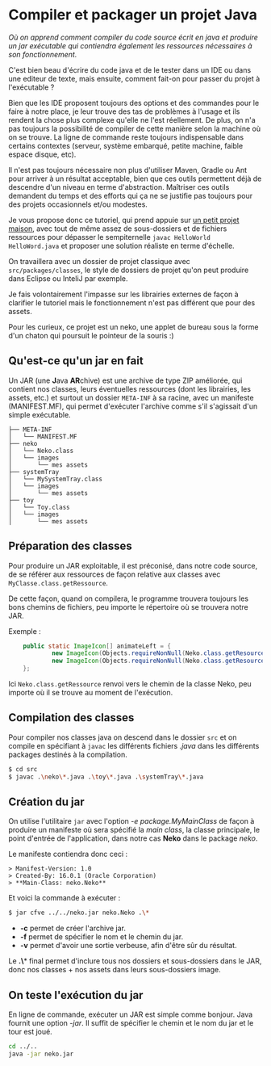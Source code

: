 # Compiler et packager un projet Java



*Où on apprend comment compiler du code source écrit en java et produire un jar exécutable qui contiendra également les ressources nécessaires à son fonctionnement.*



C'est bien beau d'écrire du code java et de le tester dans un IDE ou dans une editeur de texte, mais ensuite, comment fait-on pour passer du projet à l'exécutable ?



Bien que les IDE proposent toujours des options et des commandes pour le faire à notre place, je leur trouve des tas de problèmes à l'usage et ils rendent la chose plus complexe qu'elle ne l'est réellement. De plus, on n'a pas toujours la possibilité de compiler de cette manière selon la machine où on se trouve. La ligne de commande reste toujours indispensable dans certains contextes (serveur, système embarqué, petite machine, faible espace disque, etc).



Il n'est pas toujours nécessaire non plus d'utiliser Maven, Gradle ou Ant pour arriver à un résultat acceptable, bien que ces outils permettent déjà de descendre d'un niveau en terme d'abstraction. Maîtriser ces outils demandent du temps et des efforts qui ça ne se justifie pas toujours pour des projets occasionnels et/ou modestes.


Je vous propose donc ce tutoriel, qui prend appuie sur [un petit projet maison](https://github.com/Aqueuse/NekoV2), avec tout de même assez de sous-dossiers et de fichiers ressources pour dépasser le sempiternelle `javac HelloWorld HelloWord.java` et proposer une solution réaliste en terme d'échelle.


On travaillera avec un dossier de projet classique avec `src/packages/classes`, le style de dossiers de projet qu'on peut produire dans Eclipse ou InteliJ par exemple.



Je fais volontairement l'impasse sur les librairies externes de façon à clarifier le tutoriel mais le fonctionnement n'est pas différent que pour des assets.



Pour les curieux, ce projet est un neko, une applet de bureau sous la forme d'un chaton qui poursuit le pointeur de la souris :)




## Qu'est-ce qu'un jar en fait



Un JAR (une **J**ava **AR**chive) est une archive de type ZIP améliorée, qui contient nos classes, leurs éventuelles ressources (dont les librairies, les assets, etc.) et surtout un dossier `META-INF` à sa racine, avec un manifeste (MANIFEST.MF), qui permet d'exécuter l'archive comme s'il s'agissait d'un simple exécutable.

```
├── META-INF
│   └── MANIFEST.MF
├── neko
│   └── Neko.class
│   └── images
│       └── mes assets
├── systemTray
│   └── MySystemTray.class
│   └── images
│       └── mes assets
├── toy
│   └── Toy.class
│   └── images
│       └── mes assets
```

## Préparation des classes

Pour produire un JAR exploitable, il est préconisé, dans notre code source, de se référer aux ressources de façon relative aux classes avec `MyClasse.class.getRessource`.

De cette façon, quand on compilera, le programme trouvera toujours les bons chemins de fichiers, peu importe le répertoire où se trouvera notre JAR.

Exemple :

```java
    public static ImageIcon[] animateLeft = {
            new ImageIcon(Objects.requireNonNull(Neko.class.getResource("images/" + "left1.GIF"))),
            new ImageIcon(Objects.requireNonNull(Neko.class.getResource("images/" + "left2.GIF")))
    };
```

Ici `Neko.class.getRessource` renvoi vers le chemin de la classe Neko, peu importe où il se trouve au moment de l'exécution.

## Compilation des classes

Pour compiler nos classes java on descend dans le dossier `src` et on compile en spécifiant à `javac` les différents fichiers *.java* dans les différents packages destinés à la compilation.

```bash
$ cd src
$ javac .\neko\*.java .\toy\*.java .\systemTray\*.java
```


## Création du jar

On utilise l'utilitaire `jar` avec l'option *-e package.MyMainClass* de façon à produire un manifeste où sera spécifié la *main class*, la classe principale, le point d'entrée de l'application, dans notre cas **Neko** dans le package *neko*.

Le manifeste contiendra donc ceci :

```
> Manifest-Version: 1.0
> Created-By: 16.0.1 (Oracle Corporation)
> **Main-Class: neko.Neko**
```

Et voici la commande à exécuter :

```bash
$ jar cfve ../../neko.jar neko.Neko .\*
```

- **-c** permet de créer l'archive jar.
- **-f** permet de spécifier le nom et le chemin du jar.
- **-v** permet d'avoir une sortie verbeuse, afin d'être sûr du résultat.

Le **.\\*** final permet d'inclure tous nos dossiers et sous-dossiers dans le JAR, donc nos classes + nos assets dans leurs sous-dossiers image.

## On teste l'exécution du jar

En ligne de commande, exécuter un JAR est simple comme bonjour. Java fournit une option *-jar*. Il suffit de spécifier le chemin et le nom du jar et le tour est joué.

```bash
cd ../..
java -jar neko.jar
```
